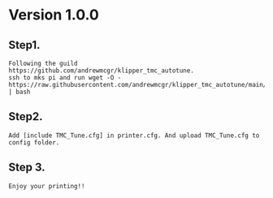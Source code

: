 # Version 1.0.0

## Step1.
    Following the guild https://github.com/andrewmcgr/klipper_tmc_autotune.
    ssh to mks pi and run wget -O - https://raw.githubusercontent.com/andrewmcgr/klipper_tmc_autotune/main/install.sh | bash 
##  Step2.
    Add [include TMC_Tune.cfg] in printer.cfg. And upload TMC_Tune.cfg to config folder. 
##  Step 3. 
    Enjoy your printing!!
